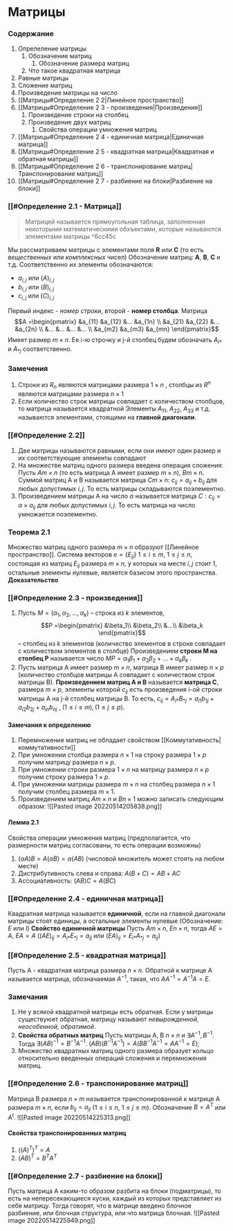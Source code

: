 # Матрицы
### Содержание
1. Опрелеление матрицы
	1. Обозначение матриц
		1. Обозначение размера матриц
	2. Что такое квадратная матрица
2. Равные матрицы
3. Сложение матриц
4. Произведение матрицы на число
5. [[Матрицы#Определение 2 2|Линейное пространство]]
6. [[Матрицы#Определение 2 3 - произведения|Произведения]]
	1. Произведение строки на столбец
	2. Произведение двух матриц
		1. Свойства операции умножения матриц 
7. [[Матрицы#Определение 2 4 - единичная матрица|Единичная матрица]]
8. [[Матрицы#Определение 2 5 - квадратная матрица|Квадратная и обратная матрицы]]
9. [[Матрицы#Определение 2 6 - транспонирование матриц|Транспонирование матриц]]
10. [[Матрицы#Определение 2 7 - разбиение на блоки|Разбиение на блоки]]
### [[#Определение 2.1 - Матрица]]
>Матрицей называется прямоугольная таблица, заполненная некоторыми математическими обхъектами, которые называются элементами матрицы
^6cc45c

Мы рассматриваем матрицы с элементами поля **R** или **C** (то есть *вещественных* или *комплексных* чисел)
Обозначение матриц: **A**, **B**, **C** и т.д. Соответственно их элементы обозначаются:
* $a_{i,j}$ или $(A)_{i,j}$
* $b_{i,j}$ или $(B)_{i,j}$
* $c_{i,j}$ или $(C)_{i,j}$

Первый индекс - *номер строки*, второй - **номер столбца**.
Матрица $$A =\begin{pmatrix}
 &a_{11}  &a_{12} &... &a_{1n} \\ 
 &a_{21}  &a_{22} &... &a_{2n} \\ 
 &...  &...  &... &... \\ 
 &a_{m2}  &a_{m3}  &a_{mn} 
\end{pmatrix}$$
Имеет размер $m \times n$. Ее i-ю строчку и j-й столбец будем обозначать $A_{i*}$ и $A_{*j}$ соответственно.
### Замечения
1. Строки из $R_n$ являются матрицами размера $1 \times n$ , столбцы из $R^n$ являются матрицами размера $n \times 1$ 
2. Если количество строк матрицы совпадает с количеством столбцов, то матрица называется квадратной
Элементы $A_{11}$, $A_{22}$, $A_{33}$ и т.д. называются элементами, стоящими на **главной диагонали**.

### [[#Определение 2.2]]
1. Две матрицы называются равными, если они имеют один размер и их соответствующие элементы совпадают
2. На множестве матриц одного размера введена операция сложения: Пусть $A m \times n$ (то есть матрица A имеет размер $m \times n$), $B m \times n$. Суммой матриц A и B называется матрица $C m \times n$: $c_{ij}= a_{ij} + b_{ij}$ для любых допустимых $i,j$. То есть матрицы складываются поэлементно.
3. Произведением матрицы A на число $\alpha$ называется матрица $C: c_{ij} = \alpha \times a_{ij}$ для любых допустимых $i,j$. То есть матрица на число умножается поэлементно.
### Теорема 2.1
Множество матриц одного размера $m \times n$ образуют [[Линейное пространство]]. 
Система векторов $e = \{ E_{ij} \}$ $1 \leq i \leq m$, $1 \leq j \leq n$, состоящая из матриц $E_{ij}$ размера $m \times n$, у которых на месте $i,j$ стоит $1$, остальные элементы нулевые, является базисом этого пространства.
**Доказательство**

### [[#Определение 2.3 - произведения]]
1. Пусть $M = (\alpha _1, \alpha _2, ... ,\alpha _k)$ – строка из $k$ элементов, $$P =\begin{pmatrix}
&\beta_1\\ 
&\beta_2\\
&...\\
&\beta_k
\end{pmatrix}$$– столбец из $k$ элементов (количество элементов в строке совпадает с количеством элементов в столбце) 
Произведением **строки M на столбец P** называется число
$MP = \alpha _1 \beta _1 + \alpha _2 \beta _2 + ... + \alpha _k \beta _k$ .  
2. Пусть матрица A имеет размер $m \times n$, матрица B имеет размер $n \times p$ (количество столбцов матрицы A совпадает с количеством строк матрицы B). **Произведением матриц A и B** называется **матрица C**, размера $m \times p$, элементы которой $c_{ij}$ есть произведения i-ой строки матрицы A на j-й столбец матрицы B. То есть, $c_{ij} = A_{i*} B_{*j} = a_{i1} b_{1j} + a_{i2} b_{2j} + a_{in} b_{nj}$ , $(1 \leq i \leq m), (1 \leq j \leq p)$.  
#### Замечания к определению
1. Перемножение матриц не обладает свойством [[Коммутативность|коммутативности]]
2. При умножении столбца размера $n \times 1$ на строку размера $1 \times p$ получим матрицу размера $n \times p$.
3. При умножении строки размера $1 \times n$ на матрицу размера $n \times p$ получим строку размера $1 \times p$.
4. При умножении матрицы размера $m \times n$ на столбец размера $n \times 1$ получим столбец размера $m \times 1$.
5. Произведением матриц $A m \times n$ и $B n \times 1$ можно записать следующим образом:
   ![[Pasted image 20220514205838.png]]
   
#### Лемма 2.1
Свойства операции умножения матриц (предполагается, что размерности матриц согласованы, то есть операции возможны)
1. $(\alpha A)B = A (\alpha B) = \alpha (AB)$ (числовой множитель может стоять на любом месте)
2. Дистрибутивность слева и справа: $A(B+C) = AB + AC$
3. Ассоциативность: $(AB)C = A(BC)$
### [[#Определение 2.4 - единичная матрица]]
Квадратная матрица называется **единичной**, если на главной диагонали матрицы стоят единицы, а остальные элементы нулевые (Обозначение: $E$ или $I$)
**Свойство единичной матрицы**
Пусть $A m \times n$, $E n \times n$, тогда $AE = A$, $EA = A$
($(AE)_{ij} = A_{i*} E_{*j} = a_{ij}$ или $(EA)_{ij} = E_{i*} A_{*j} = a_{ij}$)

### [[#Определение 2.5 - квадратная матрица]]
Пусть A - квадратная матрица размера $n \times n$. Обратной к матрице A называется матрица, обозначаемая $A^{-1}$, такая, что $AA^{-1} = A^{-1}A = E$.
### Замечания
1. Не у всякой квадратной матрицы есть обратная. Если у матрицы существуюет обратная, матрицу называют *невырожденной, неособенной, обратимой*.
2. **Свойства обратных матриц**
   Пусть матрицы A, B $n \times n$ и $\exists A^{-1}, B^{-1}$. Тогда $\exists (AB)^{-1} = B^{-1} A^{-1}$.
   $(AB)(B^{-1} A^{-1}) = A(B B^{-1}A^{-1} = A A^{-1} = E)$;
3. Множество квадратных матриц одного размера образует кольцо относительно введенных операций сложения и перемножения матриц.

### [[#Определение 2.6 - транспонирование матриц]]
Матрица B размера $n \times m$ называется транспонированной к матрице A размера $m \times n$, если $b_{ij} = a_{ji}$ ($1 \leq i \leq n$, $1 \leq j \leq m$). Обозначение $B = A^T$ или $A^t$.
![[Pasted image 20220514225313.png]]
#### Свойства транспонированных матриц
1. $((A)^T)^T = A$
2. $(AB)^T = B^T A^T$

### [[#Определение 2.7 - разбиение на блоки]]
Пусть матрица A каким-то образом разбита на блоки (подматрицы), то есть на непересекающиеся куски, каждый из которых представляет из себя матрицу. Тогда говорят, что в матрице введено блочное разбиение, или блочная структура, или что матрица блочная.
![[Pasted image 20220514225949.png]]
